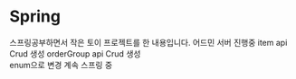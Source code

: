 # Spring
스프링공부하면서 작은 토이 프로젝트를 한 내용입니다.
어드민 서버 진행중 
item api Crud 생성 
orderGroup api Crud 생성  
enum으로 변경
계속 스프링 중
